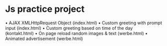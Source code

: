 # Js practice project
  • AJAX XMLHttpRequest Object (index.html)
  • Custom greeting with prompt input (index.html)
  • Custom greeting based on time of the day (kontakt.html)
  • On page reload random images & text (werbe.html)
  • Animated advertisement (werbe.html)
